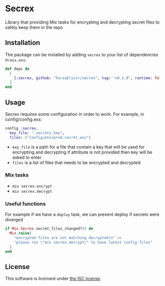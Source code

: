 # Secrex

Library that providing Mix tasks for encrypting and decrypting secret files to safely keep them in the repo

## Installation

The package can be installed
by adding `secrex` to your list of dependencies in `mix.exs`:

```elixir
def deps do
  [
    {:secrex, github: "ForzaElixir/secrex", tag: "v0.1.0", runtime: false}
  ]
end
```

## Usage

Secrex requires some configuration in order to work. For example, in config/config.exs:

```elixir
config :secrex,
  key_file: ".secrets_key",
  files: ["config/env/prod.secret.exs"]
```

* `key_file` is a path for a file that contain a key that will be used for encrypting and decrypting
  if attribute is not provided then key will be asked to enter
* `files` is a list of files that needs to be encrypted and decrypted

### Mix tasks

* `mix secrex.encrypt`
* `mix secrex.decrypt`

### Useful functions

For example if we have a `deploy` task, we can prevent deploy if secrets were diverged

```elixir
if Mix.Secrex.secret_files_changed?() do
  Mix.raise(
    "encrypted files are not matching decrypted\n" <>
    "please run \"mix secrex.decrypt\" to have latest config files"
  )
end
```

## License

This software is licensed under [the ISC license](LICENSE).
